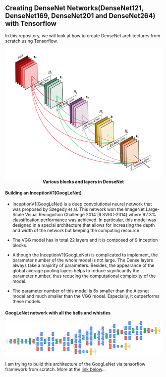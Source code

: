 ## Creating DenseNet Networks(DenseNet121, DenseNet169, DenseNet201 and DenseNet264) with Tensorflow
In this repository, we will look at how to create DenseNet architectures from scratch using Tensorflow.

<div style="display: flex; flex-direction: column; align-items: center;">
    <img src="images/DenseNet_layers.png" style="width:604px;height:423px;" />
    <div style="text-align: center;">
        <b>Various blocks and layers in DenseNet</b>
    </div>
</div>





        
#### Building an InceptionV1(GoogLeNet)

- InceptionV1(GoogLeNet) is a deep convolutional neural network that was proposed by Szegedy et al. This network won the ImageNet Large-Scale Visual Recognition Challenge 2014 (ILSVRC-2014) where 92.3% classification performance was achieved. In particular, this model was designed in a special architecture that allows for increasing the depth and width of the network but keeping the computing resource.

- The VGG model has in total 22 layers and it is composed of 9 Inception blocks. 

- Although the InceptionV1(GoogLeNet) is complicated to implement, the parameter number of the whole model is not large. The Dense layers always take a majority of parameters. Besides, the appearance of the global average pooling layers helps to reduce significantly the parameter number, thus reducing the computational complexity of the model.

- The parameter number of this model is 6x smaller than the Alexnet model and much smaller than the VGG model. Especially, it outperforms these models.

#### GoogLeNet network with all the bells and whistles
![GoogLeNet](/images/Inception_V1(GoogleNet).png)

I am trying to build this architecture of the GoogLeNet via tensorflow framework from scratch. More at the <a href= "https://github.com/makhmudjumanazarov/Inception-V1-GoogleNet-Architecture-via-Tensorflow/blob/main/Inception%20V1.ipynb">link below</a>...

